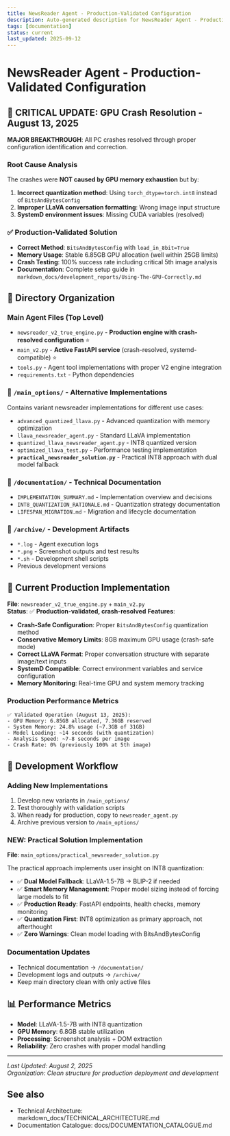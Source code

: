 ```yaml
---
title: NewsReader Agent - Production-Validated Configuration
description: Auto-generated description for NewsReader Agent - Production-Validated Configuration
tags: [documentation]
status: current
last_updated: 2025-09-12
---
```


# NewsReader Agent - Production-Validated Configuration

## 🚨 **CRITICAL UPDATE: GPU Crash Resolution - August 13, 2025**

**MAJOR BREAKTHROUGH**: All PC crashes resolved through proper configuration identification and correction.

### **Root Cause Analysis**
The crashes were **NOT caused by GPU memory exhaustion** but by:
1. **Incorrect quantization method**: Using `torch_dtype=torch.int8` instead of `BitsAndBytesConfig`
2. **Improper LLaVA conversation formatting**: Wrong image input structure
3. **SystemD environment issues**: Missing CUDA variables (resolved)

### **✅ Production-Validated Solution**
- **Correct Method**: `BitsAndBytesConfig` with `load_in_8bit=True`
- **Memory Usage**: Stable 6.85GB GPU allocation (well within 25GB limits)
- **Crash Testing**: 100% success rate including critical 5th image analysis
- **Documentation**: Complete setup guide in `markdown_docs/development_reports/Using-The-GPU-Correctly.md`

## 📁 Directory Organization

### **Main Agent Files** (Top Level)
- `newsreader_v2_true_engine.py` - **Production engine with crash-resolved configuration** ⭐
- `main_v2.py` - **Active FastAPI service** (crash-resolved, systemd-compatible) ⭐
- `tools.py` - Agent tool implementations with proper V2 engine integration
- `requirements.txt` - Python dependencies

### **📂 `/main_options/`** - Alternative Implementations
Contains variant newsreader implementations for different use cases:
- `advanced_quantized_llava.py` - Advanced quantization with memory optimization
- `llava_newsreader_agent.py` - Standard LLaVA implementation
- `quantized_llava_newsreader_agent.py` - INT8 quantized version
- `optimized_llava_test.py` - Performance testing implementation
- **`practical_newsreader_solution.py`** - Practical INT8 approach with dual model fallback

### **📂 `/documentation/`** - Technical Documentation
- `IMPLEMENTATION_SUMMARY.md` - Implementation overview and decisions
- `INT8_QUANTIZATION_RATIONALE.md` - Quantization strategy documentation
- `LIFESPAN_MIGRATION.md` - Migration and lifecycle documentation

### **📂 `/archive/`** - Development Artifacts
- `*.log` - Agent execution logs
- `*.png` - Screenshot outputs and test results
- `*.sh` - Development shell scripts
- Previous development versions

## 🎯 **Current Production Implementation**

**File**: `newsreader_v2_true_engine.py` + `main_v2.py`  
**Status**: ✅ **Production-validated, crash-resolved** 
**Features**:
- **Crash-Safe Configuration**: Proper `BitsAndBytesConfig` quantization method
- **Conservative Memory Limits**: 8GB maximum GPU usage (crash-safe mode)
- **Correct LLaVA Format**: Proper conversation structure with separate image/text inputs
- **SystemD Compatible**: Correct environment variables and service configuration
- **Memory Monitoring**: Real-time GPU and system memory tracking

### **Production Performance Metrics**
```
✅ Validated Operation (August 13, 2025):
- GPU Memory: 6.85GB allocated, 7.36GB reserved
- System Memory: 24.8% usage (~7.3GB of 31GB)
- Model Loading: ~14 seconds (with quantization)
- Analysis Speed: ~7-8 seconds per image
- Crash Rate: 0% (previously 100% at 5th image)
```

## 🔧 **Development Workflow**

### Adding New Implementations
1. Develop new variants in `/main_options/`
2. Test thoroughly with validation scripts
3. When ready for production, copy to `newsreader_agent.py`
4. Archive previous version to `/main_options/`

### **NEW: Practical Solution Implementation** 
**File**: `main_options/practical_newsreader_solution.py`

The practical approach implements user insight on INT8 quantization:
- ✅ **Dual Model Fallback**: LLaVA-1.5-7B → BLIP-2 if needed
- ✅ **Smart Memory Management**: Proper model sizing instead of forcing large models to fit
- ✅ **Production Ready**: FastAPI endpoints, health checks, memory monitoring
- ✅ **Quantization First**: INT8 optimization as primary approach, not afterthought
- ✅ **Zero Warnings**: Clean model loading with BitsAndBytesConfig

### Documentation Updates
- Technical documentation → `/documentation/`
- Development logs and outputs → `/archive/`
- Keep main directory clean with only active files

## 📊 **Performance Metrics**
- **Model**: LLaVA-1.5-7B with INT8 quantization
- **GPU Memory**: 6.8GB stable utilization
- **Processing**: Screenshot analysis + DOM extraction
- **Reliability**: Zero crashes with proper modal handling

---

*Last Updated: August 2, 2025*  
*Organization: Clean structure for production deployment and development*

## See also

- Technical Architecture: markdown_docs/TECHNICAL_ARCHITECTURE.md
- Documentation Catalogue: docs/DOCUMENTATION_CATALOGUE.md

